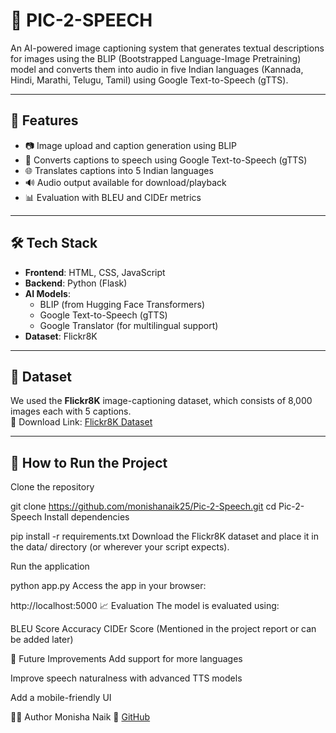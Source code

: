 # 📸 PIC-2-SPEECH

An AI-powered image captioning system that generates textual descriptions for images using the BLIP (Bootstrapped Language-Image Pretraining) model and converts them into audio in five Indian languages (Kannada, Hindi, Marathi, Telugu, Tamil) using Google Text-to-Speech (gTTS).

---

## 🌟 Features

- 📷 Image upload and caption generation using BLIP
- 🎤 Converts captions to speech using Google Text-to-Speech (gTTS)
- 🌐 Translates captions into 5 Indian languages
- 🔊 Audio output available for download/playback
- 📊 Evaluation with BLEU and CIDEr metrics

---

## 🛠️ Tech Stack

- **Frontend**: HTML, CSS, JavaScript
- **Backend**: Python (Flask)
- **AI Models**:
  - BLIP (from Hugging Face Transformers)
  - Google Text-to-Speech (gTTS)
  - Google Translator (for multilingual support)
- **Dataset**: Flickr8K

---

## 📁 Dataset

We used the **Flickr8K** image-captioning dataset, which consists of 8,000 images each with 5 captions.  
📎 Download Link: [Flickr8K Dataset](https://www.kaggle.com/datasets/adityajn105/flickr8k)

---


## 🚀 How to Run the Project
Clone the repository

git clone https://github.com/monishanaik25/Pic-2-Speech.git
cd Pic-2-Speech
Install dependencies

pip install -r requirements.txt
Download the Flickr8K dataset and place it in the data/ directory (or wherever your script expects).

Run the application

python app.py
Access the app in your browser:

http://localhost:5000
📈 Evaluation
The model is evaluated using:

BLEU Score
Accuracy
CIDEr Score
(Mentioned in the project report or can be added later)

🔮 Future Improvements
Add support for more languages

Improve speech naturalness with advanced TTS models

Add a mobile-friendly UI

👩‍💻 Author
Monisha Naik
📧 [GitHub](https://github.com/monishanaik25)



